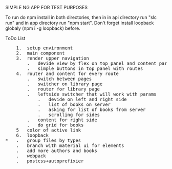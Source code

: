 SIMPLE NG APP FOR TEST PURPOSES

To run do npm install in both directories, then in in api directory run "slc run" and in app directory run "npm start".
Don't forget install loopback globaly (npm i -g loopback) before.


ToDo List
<pre>
	1.	setup environment
	2. 	main component
	3.	render upper navigation
		.	devide view by flex on top panel and content part
		.	simple buttons in top panel with routes
	4. 	router and content for every route
		.	switch between pages
		.	switcher on library page
		. 	router for library page
		.	leftside switcher that will work with params
			.	devide on left and right side
			.	list of books on server
			.	asking for list of books from server
			.	scrolling for sides
		.	content for right side
		.	do grid for books
	5	color of active link
	6.	loopback
*	.	group files by types
	.	branch with material ui for elements
	.	add more authors and books
	.	webpack
	.	postcss+autoprefixier
</pre>